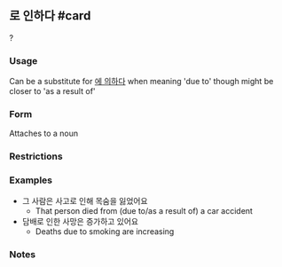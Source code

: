 ## 로 인하다 #card
?
### Usage
Can be a substitute for [에 의하다](obsidian://open?vault=korean&file=%EB%AC%B8%EB%B2%95%2F%EC%97%90%20%EC%9D%98%ED%95%98%EB%8B%A4) when meaning 'due to' though might be closer to 'as a result of'
### Form
Attaches to a noun
### Restrictions
### Examples
- 그 사람은 사고로 인해 목숨을 잃었어요
	- That person died from (due to/as a result of) a car accident
- 담배로 인한 사망은 증가하고 있어요
	- Deaths due to smoking are increasing
### Notes
<!--SR:!2025-02-20,94,250-->
